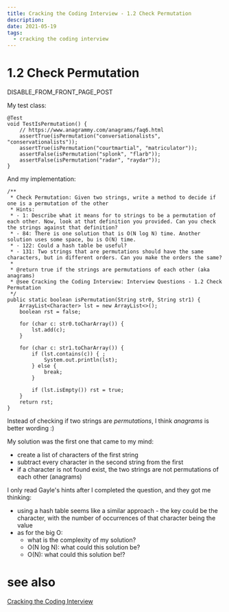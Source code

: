 ```yaml
---
title: Cracking the Coding Interview - 1.2 Check Permutation
description:
date: 2021-05-19
tags:
  - cracking the coding interview
---
```


# 1.2 Check Permutation
DISABLE_FROM_FRONT_PAGE_POST

My test class:

    @Test
    void TestIsPermutation() {
        // https://www.anagrammy.com/anagrams/faq6.html
        assertTrue(isPermutation("conversationalists", "conservationalists"));
        assertTrue(isPermutation("courtmartial", "matriculator"));
        assertFalse(isPermutation("splonk", "flarb"));
        assertFalse(isPermutation("radar", "raydar"));
    }
	
And my implementation:

    /**
     * Check Permutation: Given two strings, write a method to decide if one is a permutation of the other
     * Hints:
     * - 1: Describe what it means for to strings to be a permutation of each other. Now, look at that definition you provided. Can you check the strings against that definition?
     * - 84: There is one solution that is O(N log N) time. Another solution uses some space, bu is O(N) time.
     * - 122: Could a hash table be useful?
     * - 131: Two strings that are permutations should have the same characters, but in different orders. Can you make the orders the same?
     *
     * @return true if the strings are permutations of each other (aka anagrams)
     * @see Cracking the Coding Interview: Interview Questions - 1.2 Check Permutation
     */
    public static boolean isPermutation(String str0, String str1) {
        ArrayList<Character> lst = new ArrayList<>();
        boolean rst = false;

        for (char c: str0.toCharArray()) {
            lst.add(c);
        }

        for (char c: str1.toCharArray()) {
            if (lst.contains(c)) { ;
                System.out.println(lst);
            } else {
                break;
            }

            if (lst.isEmpty()) rst = true;
        }
        return rst;
    }

Instead of checking if two strings are *permutations*, I think *anagrams* is better wording :)

My solution was the first one that came to my mind:
- create a list of characters of the first string
- subtract every character in the second string from the first
- if a character is not found exist, the two strings are not permutations of each other (anagrams)

I only read Gayle's hints after I completed the question, and they got me thinking:
- using a hash table seems like a similar approach - the key could be the character, with the number of occurrences of that character being the value
- as for the big O:
	- what is the complexity of my solution?
	- O(N log N): what could this solution be?
	- O(N): what could this solution be!?

# see also
[Cracking the Coding Interview](Cracking%20the%20Coding%20Interview.md)